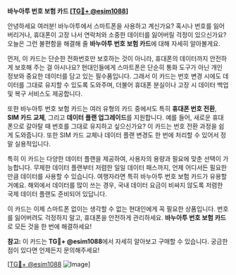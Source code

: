 **바누아투 번호 보험 카드 [[TG💪+ @esim1088](https://t.me/s/esim1088)]**

안녕하세요 여러분! 바누아투에서 스마트폰을 사용하고 계신가요? 혹시나 번호를 잃어버리거나, 휴대폰이 고장 나서 연락처와 소중한 데이터를 잃어버릴 걱정이 있으신가요? 오늘은 그런 불편함을 해결해 줄 **바누아투 번호 보험 카드**에 대해 자세히 알아볼게요.

먼저, 이 카드는 단순한 전화번호만 보호하는 것이 아니라, 휴대폰의 데이터까지 안전하게 보호해 주는 걸 아시나요? 현대인들에게 스마트폰은 단순히 통화 도구가 아닌 개인 정보와 중요한 데이터를 담고 있는 필수품입니다. 그래서 이 카드는 번호 변경 시에도 데이터를 그대로 유지할 수 있도록 도와주며, 더불어 휴대폰 분실이나 고장 시 데이터 백업 및 복구 서비스도 제공합니다.

또한 바누아투 번호 보험 카드는 여러 유형의 카드 중에서도 특히 **휴대폰 번호 전환**, **SIM 카드 교체**, 그리고 **데이터 플랜 업그레이드**를 지원합니다. 예를 들어, 새로운 휴대폰으로 갈아탈 때 번호를 그대로 유지하고 싶으신가요? 이 카드는 번호 전환 과정을 쉽게 도와줍니다. 또한 SIM 카드 교체나 데이터 플랜 변경도 한 번에 처리할 수 있어서 정말 실용적입니다.

특히 이 카드는 다양한 데이터 플랜을 제공하여, 사용자의 용량과 필요에 맞춘 선택이 가능합니다. 무제한 데이터 플랜부터 저렴한 일일 데이터 패스까지, 언제 어디서든 필요한 만큼 데이터를 사용할 수 있습니다. 여행자라면 특히 바누아투 번호 보험 카드가 유용할 거예요. 해외에서 데이터를 많이 쓰는 경우, 국내 데이터 요금이 비싸지 않도록 저렴한 국제 데이터 플랜도 준비되어 있답니다.

이 카드는 이제 스마트폰 없이는 생각할 수 없는 현대인에게 꼭 필요한 상품입니다. 번호를 잃어버려도 걱정하지 말고, 휴대폰을 안전하게 관리하세요. **바누아투 번호 보험 카드**로 모든 것을 한 번에 해결하세요!

**참고:** 이 카드는 **TG💪+ @esim1088**에서 자세히 알아보고 구매할 수 있습니다. 궁금한 점이 있다면 언제든지 문의해주세요!

[[TG💪+ @esim1088](https://t.me/s/esim1088) ![Image](https://i.postimg.cc/Y0z9fWf4/image.png)]